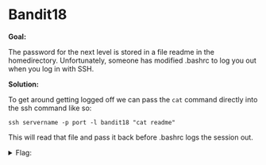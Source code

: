 <h1>Bandit18</h1>

<b>Goal:</b>

The password for the next level is stored in a file readme in the homedirectory. Unfortunately, someone has modified .bashrc to log you out when you log in with SSH.

<b>Solution:</b>

To get around getting logged off we can pass the <code>cat</code> command directly into the ssh command like so: 

<code>ssh servername -p port -l bandit18 "cat readme"</code>

This will read that file and pass it back before .bashrc logs the session out.

<details>
	<summary>Flag:</summary>

	IueksS7Ubh8G3DCwVzrTd8rAVOwq3M5x

</details>